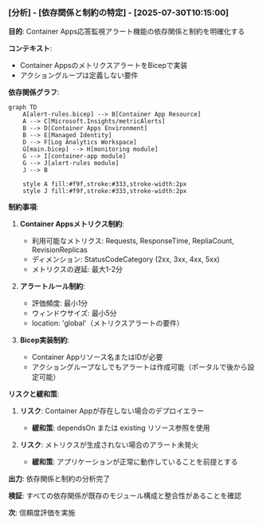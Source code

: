 ### [分析] - [依存関係と制約の特定] - [2025-07-30T10:15:00]

**目的**: Container Apps応答監視アラート機能の依存関係と制約を明確化する

**コンテキスト**: 
- Container AppsのメトリクスアラートをBicepで実装
- アクショングループは定義しない要件

**依存関係グラフ**:

```mermaid
graph TD
    A[alert-rules.bicep] --> B[Container App Resource]
    A --> C[Microsoft.Insights/metricAlerts]
    B --> D[Container Apps Environment]
    B --> E[Managed Identity]
    D --> F[Log Analytics Workspace]
    G[main.bicep] --> H[monitoring module]
    G --> I[container-app module]
    G --> J[alert-rules module]
    J --> B
    
    style A fill:#f9f,stroke:#333,stroke-width:2px
    style J fill:#f9f,stroke:#333,stroke-width:2px
```

**制約事項**:
1. **Container Appsメトリクス制約**:
   - 利用可能なメトリクス: Requests, ResponseTime, RepliaCount, RevisionReplicas
   - ディメンション: StatusCodeCategory (2xx, 3xx, 4xx, 5xx)
   - メトリクスの遅延: 最大1-2分

2. **アラートルール制約**:
   - 評価頻度: 最小1分
   - ウィンドウサイズ: 最小5分
   - location: 'global'（メトリクスアラートの要件）

3. **Bicep実装制約**:
   - Container Appリソース名またはIDが必要
   - アクショングループなしでもアラートは作成可能（ポータルで後から設定可能）

**リスクと緩和策**:
1. **リスク**: Container Appが存在しない場合のデプロイエラー
   - **緩和策**: dependsOn または existing リソース参照を使用

2. **リスク**: メトリクスが生成されない場合のアラート未発火
   - **緩和策**: アプリケーションが正常に動作していることを前提とする

**出力**: 依存関係と制約の分析完了

**検証**: すべての依存関係が既存のモジュール構成と整合性があることを確認

**次**: 信頼度評価を実施